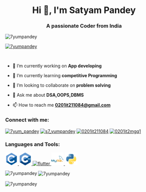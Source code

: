 <h1 align="center">Hi 👋, I'm Satyam Pandey</h1>
<h3 align="center">A passionate Coder from India</h3>

<p align="left"> <img src="https://komarev.com/ghpvc/?username=7yumpandey&label=Profile%20views&color=0e75b6&style=flat" alt="7yumpandey" /> </p>

<p align="left"> <a href="https://github.com/ryo-ma/github-profile-trophy"><img src="https://github-profile-trophy.vercel.app/?username=7yumpandey" alt="7yumpandey" /></a> </p>

<p align="left"> <a href="https://twitter.com/" target="blank"><img src="https://img.shields.io/twitter/follow/?logo=twitter&style=for-the-badge" alt="" /></a> </p>

- 🔭 I’m currently working on **App developing**

- 🌱 I’m currently learning **competitive Programming**

- 👯 I’m looking to collaborate on **problem solving**

- 💬 Ask me about **DSA,OOPS,DBMS**

- 📫 How to reach me **0201it211084@gmail.com**

<h3 align="left">Connect with me:</h3>
<p align="left">
<a href="https://instagram.com/7yum_pandey" target="blank"><img align="center" src="https://raw.githubusercontent.com/rahuldkjain/github-profile-readme-generator/master/src/images/icons/Social/instagram.svg" alt="7yum_pandey" height="30" width="40" /></a>
<a href="https://www.codechef.com/users/s7_yumpandey" target="blank"><img align="center" src="https://cdn.jsdelivr.net/npm/simple-icons@3.1.0/icons/codechef.svg" alt="s7_yumpandey" height="30" width="40" /></a>
<a href="https://www.leetcode.com/0201it211084" target="blank"><img align="center" src="https://raw.githubusercontent.com/rahuldkjain/github-profile-readme-generator/master/src/images/icons/Social/leet-code.svg" alt="0201it211084" height="30" width="40" /></a>
<a href="https://auth.geeksforgeeks.org/user/0201it2mgq1" target="blank"><img align="center" src="https://raw.githubusercontent.com/rahuldkjain/github-profile-readme-generator/master/src/images/icons/Social/geeks-for-geeks.svg" alt="0201it2mgq1" height="30" width="40" /></a>
</p>

<h3 align="left">Languages and Tools:</h3>
<p align="left"> <a href="https://www.cprogramming.com/" target="_blank" rel="noreferrer"> <img src="https://raw.githubusercontent.com/devicons/devicon/master/icons/c/c-original.svg" alt="c" width="40" height="40"/> </a> <a href="https://www.w3schools.com/cpp/" target="_blank" rel="noreferrer"> <img src="https://raw.githubusercontent.com/devicons/devicon/master/icons/cplusplus/cplusplus-original.svg" alt="cplusplus" width="40" height="40"/> </a> <a href="https://flutter.dev" target="_blank" rel="noreferrer"> <img src="https://www.vectorlogo.zone/logos/flutterio/flutterio-icon.svg" alt="flutter" width="40" height="40"/> </a> <a href="https://www.mysql.com/" target="_blank" rel="noreferrer"> <img src="https://raw.githubusercontent.com/devicons/devicon/master/icons/mysql/mysql-original-wordmark.svg" alt="mysql" width="40" height="40"/> </a> <a href="https://www.python.org" target="_blank" rel="noreferrer"> <img src="https://raw.githubusercontent.com/devicons/devicon/master/icons/python/python-original.svg" alt="python" width="40" height="40"/> </a> </p>

<p><img align="left" src="https://github-readme-stats.vercel.app/api/top-langs?username=7yumpandey&show_icons=true&locale=en&layout=compact" alt="7yumpandey" /></p>

<p>&nbsp;<img align="center" src="https://github-readme-stats.vercel.app/api?username=7yumpandey&show_icons=true&locale=en" alt="7yumpandey" /></p>

<p><img align="center" src="https://github-readme-streak-stats.herokuapp.com/?user=7yumpandey&" alt="7yumpandey" /></p>
